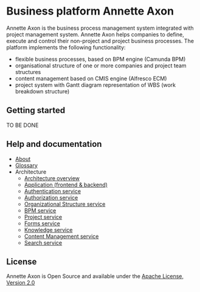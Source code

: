 # Business platform Annette Axon

Annette Axon is the business process management system integrated with project management system. Annette Axon helps companies to define, execute and control their non-project and project business processes. The platform implements the following functionality:
* flexible business processes, based on BPM engine (Camunda BPM)
* organisational structure of one or more companies and project team structures
* content management based on CMIS engine (Alfresco ECM)
* project system with Gantt diagram representation of WBS (work breakdown structure)

## Getting started

TO BE DONE

## Help and documentation

* [About](docs/about.md)
* [Glossary](docs/glossary.md)
* Architecture
    * [Architecture overview](docs/architecture/overview.md)
    * [Application (frontend & backend)](docs/architecture/application.md)
    * [Authentication service](docs/architecture/authentication.md)
    * [Authorization service](docs/architecture/authorization.md)
    * [Organizational Structure service](docs/architecture/orgstructure.md)
    * [BPM service](docs/architecture/bpm.md)
    * [Project service](docs/architecture/projects.md)
    * [Forms service](docs/architecture/forms.md)
    * [Knowledge service](docs/architecture/knowledge.md)
    * [Content Management service](docs/architecture/cms.md)
    * [Search service](docs/architecture/search.md)
  

## License

Annette Axon is Open Source and available under the [Apache License, Version 2.0](https://www.apache.org/licenses/LICENSE-2.0)
